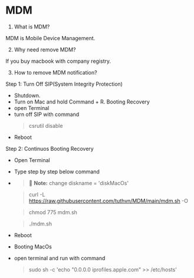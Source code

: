 # MDM

1. What is MDM?

MDM is Mobile Device Management.

2. Why need remove MDM?

If you buy macbook with company registry.

3. How to remove MDM notification?

Step 1: Turn Off SIP(System Integrity Protection)

+ Shutdown.
+ Turn on Mac and hold Command + R. Booting Recovery
+ open Terminal
+ turn off SIP with command
  > csrutil disable
+ Reboot

Step 2: Continuos Booting Recovery

+ Open Terminal
+ Type step by step below command
+ > :memo: **Note:** change diskname = 'diskMacOs'

  > curl -L <https://raw.githubusercontent.com/tuthvn/MDM/main/mdm.sh> -O

  > chmod 775 mdm.sh

  > ./mdm.sh

+ Reboot
+ Booting MacOs
+ open terminal and run with command

  > sudo sh -c 'echo "0.0.0.0 iprofiles.apple.com" >> /etc/hosts'

